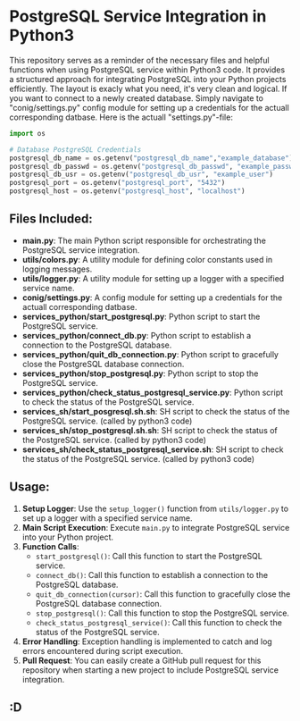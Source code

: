 # PostgreSQL Service Integration in Python3

This repository serves as a reminder of the necessary files and helpful functions when using PostgreSQL service within Python3 code. It provides a structured approach for integrating PostgreSQL into your Python projects efficiently.
The layout is exacly what you need, it's very clean and logical. If you want to connect to a newly created database. Simply navigate to "conig/settings.py" config module for setting up a credentials for the actuall corresponding datbase.
Here is the actuall "settings.py"-file: 

```python
import os

# Database PostgreSQL Credentials
postgresql_db_name = os.getenv("postgresql_db_name","example_database")
postgresql_db_passwd = os.getenv("postgresql_db_passwd", "example_password")
postgresql_db_usr = os.getenv("postgresql_db_usr", "example_user")
postgresql_port = os.getenv("postgresql_port", "5432")
postgresql_host = os.getenv("postgresql_host", "localhost")
```


## Files Included:

- **main.py**: The main Python script responsible for orchestrating the PostgreSQL service integration.
- **utils/colors.py**: A utility module for defining color constants used in logging messages.
- **utils/logger.py**: A utility module for setting up a logger with a specified service name.
- **conig/settings.py**: A config module for setting up a credentials for the actuall corresponding datbase.
- **services_python/start_postgresql.py**: Python script to start the PostgreSQL service.
- **services_python/connect_db.py**: Python script to establish a connection to the PostgreSQL database.
- **services_python/quit_db_connection.py**: Python script to gracefully close the PostgreSQL database connection.
- **services_python/stop_postgresql.py**: Python script to stop the PostgreSQL service.
- **services_python/check_status_postgresql_service.py**: Python script to check the status of the PostgreSQL service.
- **services_sh/start_posgresql.sh.sh**: SH script to check the status of the PostgreSQL service. (called by python3 code)
- **services_sh/stop_postgresql.sh.sh**: SH script to check the status of the PostgreSQL service. (called by python3 code)
- **services_sh/check_status_postgresql_service.sh**: SH script to check the status of the PostgreSQL service. (called by python3 code)


## Usage:

1. **Setup Logger**: Use the `setup_logger()` function from `utils/logger.py` to set up a logger with a specified service name.
2. **Main Script Execution**: Execute `main.py` to integrate PostgreSQL service into your Python project.
3. **Function Calls**:
   - `start_postgresql()`: Call this function to start the PostgreSQL service.
   - `connect_db()`: Call this function to establish a connection to the PostgreSQL database.
   - `quit_db_connection(cursor)`: Call this function to gracefully close the PostgreSQL database connection.
   - `stop_postgresql()`: Call this function to stop the PostgreSQL service.
   - `check_status_postgresql_service()`: Call this function to check the status of the PostgreSQL service.
4. **Error Handling**: Exception handling is implemented to catch and log errors encountered during script execution.
5. **Pull Request**: You can easily create a GitHub pull request for this repository when starting a new project to include PostgreSQL service integration.


## :D 
